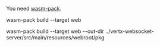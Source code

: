 You need [wasm-pack](https://rustwasm.github.io/docs/book/game-of-life/setup.html).

wasm-pack build --target web

wasm-pack build --target web --out-dir ../vertx-websocket-server/src/main/resources/webroot/pkg

